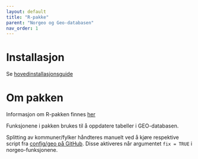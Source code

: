 ```yaml
---
layout: default
title: "R-pakke" 
parent: "Norgeo og Geo-databasen"
nav_order: 1
---
```


# Installasjon
Se [hovedinstallasjonsguide](https://helseprofil.github.io/manual/start-install.html)

# Om pakken
Informasjon om R-pakken finnes [her](https://helseprofil.github.io/norgeo/)

Funksjonene i pakken brukes til å oppdatere tabeller i GEO-databasen. 

Splitting av kommuner/fylker håndteres manuelt ved å kjøre respektive script fra [config/geo på GitHub](https://github.com/helseprofil/config/tree/main/geo). Disse aktiveres når argumentet `fix = TRUE` i norgeo-funksjonene. 
